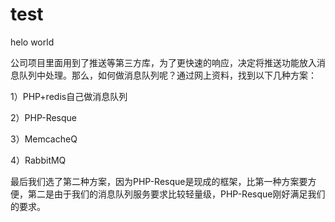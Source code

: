 # test
helo world

公司项目里面用到了推送等第三方库，为了更快速的响应，决定将推送功能放入消息队列中处理。那么，如何做消息队列呢？通过网上资料，找到以下几种方案：

1）PHP+redis自己做消息队列

2）PHP-Resque

3）MemcacheQ

4）RabbitMQ

最后我们选了第二种方案，因为PHP-Resque是现成的框架，比第一种方案要方便，第二是由于我们的消息队列服务要求比较轻量级，PHP-Resque刚好满足我们的要求。

